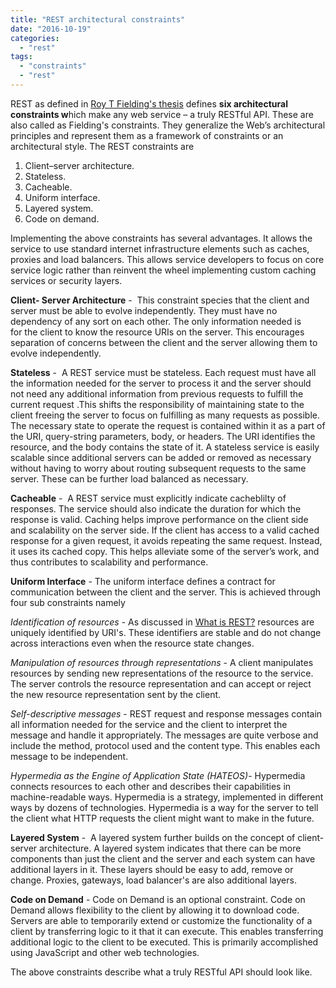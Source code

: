 ```yaml
---
title: "REST architectural constraints"
date: "2016-10-19"
categories: 
  - "rest"
tags: 
  - "constraints"
  - "rest"
---
```


REST as defined in [Roy T Fielding's thesis](http://www.ics.uci.edu/~fielding/pubs/dissertation/top.htm) defines **six architectural constraints w**hich make any web service – a truly RESTful API. These are also called as Fielding's constraints. They generalize the Web’s architectural principles and represent them as a framework of constraints or an architectural style. The REST constraints are

1. Client–server architecture.
2. Stateless.
3. Cacheable.
4. Uniform interface.
5. Layered system.
6. Code on demand.

Implementing the above constraints has several advantages. It allows the service to use standard internet infrastructure elements such as caches, proxies and load balancers. This allows service developers to focus on core service logic rather than reinvent the wheel implementing custom caching services or security layers.

**Client- Server Architecture** -  This constraint species that the client and server must be able to evolve independently. They must have no dependency of any sort on each other. The only information needed is for the client to know the resource URIs on the server. This encourages separation of concerns between the client and the server allowing them to evolve independently.

**Stateless** -  A REST service must be stateless. Each request must have all the information needed for the server to process it and the server should not need any additional information from previous requests to fulfill the current request .This shifts the responsibility of maintaining state to the client freeing the server to focus on fulfilling as many requests as possible. The necessary state to operate the request is contained within it as a part of the URI, query-string parameters, body, or headers. The URI identifies the resource, and the body contains the state of it. A stateless service is easily scalable since additional servers can be added or removed as necessary without having to worry about routing subsequent requests to the same server. These can be further load balanced as necessary.

**Cacheable** -  A REST service must explicitly indicate cacheblilty of responses. The service should also indicate the duration for which the response is valid. Caching helps improve performance on the client side and scalability on the server side. If the client has access to a valid cached response for a given request, it avoids repeating the same request. Instead, it uses its cached copy. This helps alleviate some of the server’s work, and thus contributes to scalability and performance.

**Uniform Interface** - The uniform interface defines a contract for communication between the client and the server. This is achieved through four sub constraints namely

_Identification of resources_ - As discussed in [What is REST?](http://pradeepl.com/rest/what-is-rest/) resources are uniquely identified by URI's. These identifiers are stable and do not change across interactions even when the resource state changes.

_Manipulation of resources through representations_ - A client manipulates resources by sending new representations of the resource to the service. The server controls the resource representation and can accept or reject the  new resource representation sent by the client.

_Self-descriptive messages_ - REST request and response messages contain all information needed for the service and the client to interpret the message and handle it appropriately. The messages are quite verbose and include the method, protocol used and the content type. This enables each message to be independent.

_Hypermedia as the Engine of Application State (HATEOS)_\- Hypermedia connects resources to each other and describes their capabilities in machine-readable ways. Hypermedia is a strategy, implemented in different ways by dozens of technologies. Hypermedia is a way for the server to tell the client what HTTP requests the client might want to make in the future.

**Layered System** -  A layered system further builds on the concept of client-server architecture. A layered system indicates that there can be more components than just the client and the server and each system can have additional layers in it. These layers should be easy to add, remove or change. Proxies, gateways, load balancer's are also additional layers.

**Code on Demand** - Code on Demand is an optional constraint. Code on Demand allows flexibility to the client by allowing it to download code. Servers are able to temporarily extend or customize the functionality of a client by transferring logic to it that it can execute. This enables transferring additional logic to the client to be executed. This is primarily accomplished using JavaScript and other web technologies.

The above constraints describe what a truly RESTful API should look like.

